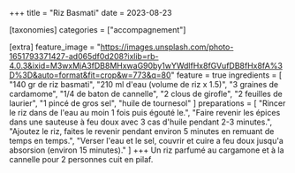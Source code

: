 +++
title = "Riz Basmati"
date = 2023-08-23

[taxonomies]
categories = ["accompagnement"]

[extra]
feature_image = "https://images.unsplash.com/photo-1651793371427-ad065df0d208?ixlib=rb-4.0.3&ixid=M3wxMjA3fDB8MHxwaG90by1wYWdlfHx8fGVufDB8fHx8fA%3D%3D&auto=format&fit=crop&w=773&q=80"
feature = true
ingredients = [
  "140 gr de riz basmati",
  "210 ml d'eau (volume de riz x 1.5)",
  "3 graines de cardamome",
  "1/4 de baton de cannelle",
  "2 clous de girofle",
  "2 feuilles de laurier",
  "1 pincé de gros sel",
  "huile de tournesol"
]
preparations = [
  "Rincer le riz dans de l'eau au moin 1 fois puis égouté le.",
  "Faire revenir les épices dans une sauteuse à feu doux avec 3 cas d'huile pendant 2-3 minutes.",
  "Ajoutez le riz, faites le revenir pendant environ 5 minutes en remuant de temps en temps.",
  "Verser l'eau et le sel, couvrir et cuire a feu doux jusqu'a absorsion (environ 15 minutes)."
]
+++
Un riz parfumé au cargamone et à la cannelle pour 2 personnes cuit en pilaf.

